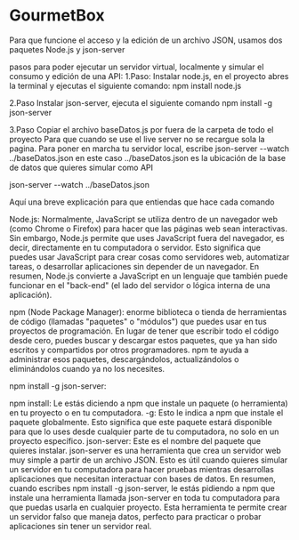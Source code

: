 # GourmetBox
  Para que funcione el acceso y la edición de un archivo JSON,
usamos dos paquetes Node.js y json-server

pasos para poder ejecutar un servidor virtual, localmente y simular el consumo y edición de una API:
1.Paso:
Instalar node.js, en el proyecto abres la terminal y ejecutas el siguiente comando: npm install node.js

2.Paso
Instalar json-server, ejecuta el siguiente comando npm install -g json-server 

3.Paso
Copiar el archivo baseDatos.js por fuera de la carpeta de todo el proyecto
Para que cuando se use el live server no se recargue sola la pagina.
Para poner en marcha tu servidor local, escribe json-server --watch ../baseDatos.json
en este caso ../baseDatos.json es la ubicación de la base de datos que quieres simular como API

json-server --watch ../baseDatos.json

Aquí una breve explicación para que entiendas que hace cada comando

Node.js: Normalmente, JavaScript se utiliza dentro de un navegador web (como Chrome o Firefox) para hacer que las páginas web sean interactivas. Sin embargo, Node.js permite que uses JavaScript fuera del navegador, es decir, directamente en tu computadora o servidor. Esto significa que puedes usar JavaScript para crear cosas como servidores web, automatizar tareas, o desarrollar aplicaciones sin depender de un navegador. En resumen, Node.js convierte a JavaScript en un lenguaje que también puede funcionar en el "back-end" (el lado del servidor o lógica interna de una aplicación).

npm (Node Package Manager): enorme biblioteca o tienda de herramientas de código (llamadas "paquetes" o "módulos") que puedes usar en tus proyectos de programación. En lugar de tener que escribir todo el código desde cero, puedes buscar y descargar estos paquetes, que ya han sido escritos y compartidos por otros programadores. npm te ayuda a administrar esos paquetes, descargándolos, actualizándolos o eliminándolos cuando ya no los necesites.

npm install -g json-server: 

npm install: Le estás diciendo a npm que instale un paquete (o herramienta) en tu proyecto o en tu computadora.
-g: Esto le indica a npm que instale el paquete globalmente. Esto significa que este paquete estará disponible para que lo uses desde cualquier parte de tu computadora, no solo en un proyecto específico.
json-server: Este es el nombre del paquete que quieres instalar. json-server es una herramienta que crea un servidor web muy simple a partir de un archivo JSON. Esto es útil cuando quieres simular un servidor en tu computadora para hacer pruebas mientras desarrollas aplicaciones que necesitan interactuar con bases de datos.
En resumen, cuando escribes npm install -g json-server, le estás pidiendo a npm que instale una herramienta llamada json-server en toda tu computadora para que puedas usarla en cualquier proyecto. Esta herramienta te permite crear un servidor falso que maneja datos, perfecto para practicar o probar aplicaciones sin tener un servidor real.